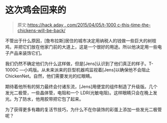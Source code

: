 # 这次鸡会回来的

> 原文:[https://hack aday . com/2015/04/05/t-1000 c-this-time-the-chickens-will-be-back/](https://hackaday.com/2015/04/05/t-1000c-this-time-the-chickens-will-be-back/)

不管出于什么原因，[詹布拉斯]居住的城市决定用纳税人的钱做一些巨大的树枝鸡，并把它们放在他家门前的大道上，这是一个很好的用途。所以他决定用一些电子产品来装饰它们。

我们仍然不确定他们为什么这样做，但是[Jens]认识到了他们真正的样子。T-1000C —小鸡版。从未来派来的巨型机器鸡监视着[Jens]以确保他不会阻止 ChickenNet。自然，他们需要发光的红眼睛。

期待着他所有的努力最终会付诸东流，[Jens]用便宜的组件制造了升级版。几个发光二极管，一些晶体管，电阻和一个 LDR(光敏电阻)。这样眼睛只会在晚上发光。为了防水，他用胶带把它包了起来。

为了获得更多有趣的复活节技巧，为什么不在你装饰的彩蛋上添加一些发光二极管呢？